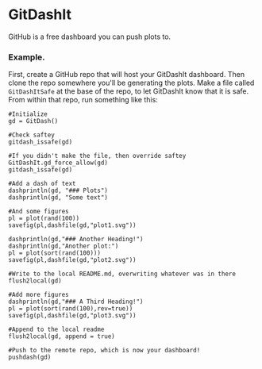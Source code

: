 # GitDashIt

GitHub is a free dashboard you can push plots to.

<!---
[![Stable](https://img.shields.io/badge/docs-stable-blue.svg)](https://murrellb.github.io/GitDashIt.jl/stable/)
[![Dev](https://img.shields.io/badge/docs-dev-blue.svg)](https://murrellb.github.io/GitDashIt.jl/dev/)
[![Build Status](https://github.com/murrellb/GitDashIt.jl/actions/workflows/CI.yml/badge.svg?branch=main)](https://github.com/murrellb/GitDashIt.jl/actions/workflows/CI.yml?query=branch%3Amain)
[![Coverage](https://codecov.io/gh/murrellb/GitDashIt.jl/branch/main/graph/badge.svg)](https://codecov.io/gh/murrellb/GitDashIt.jl)
--->

### Example.
First, create a GitHub repo that will host your GitDashIt dashboard. Then clone the repo somewhere you'll be generating the plots. Make a file called `GitDashItSafe` at the base of the repo, to let GitDashIt know that it is safe. From within that repo, run something like this:

```julia-repl
#Initialize
gd = GitDash()

#Check saftey
gitdash_issafe(gd)

#If you didn't make the file, then override saftey
GitDashIt.gd_force_allow(gd)
gitdash_issafe(gd)

#Add a dash of text
dashprintln(gd, "### Plots")
dashprintln(gd, "Some text")

#And some figures
pl = plot(rand(100))
savefig(pl,dashfile(gd,"plot1.svg"))

dashprintln(gd,"### Another Heading!")
dashprintln(gd,"Another plot:")
pl = plot(sort(rand(100)))
savefig(pl,dashfile(gd,"plot2.svg"))

#Write to the local README.md, overwriting whatever was in there
flush2local(gd)

#Add more figures
dashprintln(gd,"### A Third Heading!")
pl = plot(sort(rand(100),rev=true))
savefig(pl,dashfile(gd,"plot3.svg"))

#Append to the local readme
flush2local(gd, append = true)

#Push to the remote repo, which is now your dashboard!
pushdash(gd)
```